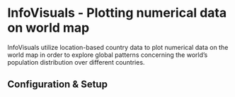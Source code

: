 # InfoVisuals - Plotting numerical data on world map
InfoVisuals utilize location-based country data to plot numerical data on the world map in order to explore global patterns concerning the world’s population distribution over different countries.

## Configuration & Setup